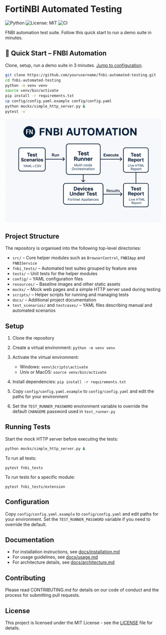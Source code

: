 # FortiNBI Automated Testing

![Python](https://img.shields.io/badge/python-3.10%2B-blue)
![License: MIT](https://img.shields.io/badge/License-MIT-yellow.svg)
![CI](https://github.com/yourusername/fnbi-automated-testing/actions/workflows/ci.yml/badge.svg)

FNBI automation test suite. Follow this quick start to run a demo suite in minutes.

## 🚀 Quick Start – FNBI Automation

Clone, setup, run a demo suite in 3 minutes. [Jump to configuration](#configuration).
```bash
git clone https://github.com/yourusername/fnbi-automated-testing.git
cd fnbi-automated-testing
python -m venv venv
source venv/bin/activate
pip install -r requirements.txt
cp config/config.yaml.example config/config.yaml
python mocks/simple_http_server.py &
pytest -v
```
![FNBI automation flowchart](docs/flowchart.png)
<!-- upload an image to docs/flowchart.png if you want to display the flowchart -->
## Project Structure

The repository is organised into the following top-level directories:

- `src/` – Core helper modules such as `BrowserControl`, `FNBIApp` and `FNBIService`
- `fnbi_tests/` – Automated test suites grouped by feature area
- `tests/` – Unit tests for the helper modules
- `config/` – YAML configuration files
- `resources/` – Baseline images and other static assets
- `mocks/` – Mock web pages and a simple HTTP server used during testing
- `scripts/` – Helper scripts for running and managing tests
- `docs/` – Additional project documentation
- `test_scenarios/` and `testcases/` – YAML files describing manual and automated scenarios

## Setup

1. Clone the repository
2. Create a virtual environment: `python -m venv venv`
3. Activate the virtual environment:
   - Windows: `venv\Scripts\activate`
   - Unix or MacOS: `source venv/bin/activate`
4. Install dependencies: `pip install -r requirements.txt`

5. Copy `config/config.yaml.example` to `config/config.yaml` and edit the paths for your environment
6. Set the `TEST_RUNNER_PASSWORD` environment variable to override the default `CHANGEME` password used in `test_runner.py`


## Running Tests

Start the mock HTTP server before executing the tests:

```bash
python mocks/simple_http_server.py &
```

To run all tests:

```
pytest fnbi_tests
```

To run tests for a specific module:

```
pytest fnbi_tests/extension
```

## Configuration

Copy `config/config.yaml.example` to `config/config.yaml` and edit paths for your environment. Set the `TEST_RUNNER_PASSWORD` variable if you need to override the default.

## Documentation

- For installation instructions, see [docs/installation.md](docs/installation.md)
- For usage guidelines, see [docs/usage.md](docs/usage.md)
- For architecture details, see [docs/architecture.md](docs/architecture.md)

## Contributing

Please read CONTRIBUTING.md for details on our code of conduct and the process for submitting pull requests.

## License

This project is licensed under the MIT License - see the [LICENSE](LICENSE) file for details.
